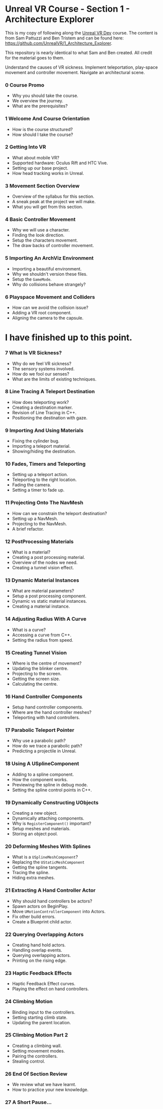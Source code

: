 # Unreal VR Course - Section 1 - Architecture Explorer

This is my copy of following along the [Unreal VR Dev](https://www.udemy.com/unrealvr/) course. The content is from Sam Pattuzzi and Ben Tristem and can be found here: https://github.com/UnrealVR/1_Architecture_Explorer.

This repository is nearly identical to what Sam and Ben created. All credit for the material goes to them.

Understand the causes of VR sickness. Implement teleportation, play-space movement and controller movement. Navigate an architectural scene.

### 0 Course Promo ###

+ Why you should take the course.
+ We overview the journey.
+ What are the prerequisites?

### 1 Welcome And Course Orientation ###

+ How is the course structured?
+ How should I take the course?

### 2 Getting Into VR ###

+ What about mobile VR?
+ Supported hardware: Oculus Rift and HTC Vive.
+ Setting up our base project.
+ How head tracking works in Unreal.

### 3 Movement Section Overview ###

+ Overview of the syllabus for this section.
+ A sneak peak at the project we will make.
+ What you will get from this section.

### 4 Basic Controller Movement ###

+ Why we will use a character.
+ Finding the look direction.
+ Setup the characters movement.
+ The draw backs of controller movement.

### 5 Importing An ArchViz Environment ###

+ Importing a beautiful environment.
+ Why we shouldn't version these files.
+ Setup the `GameMode`.
+ Why do collisions behave strangely?

### 6 Playspace Movement and Colliders ###

+ How can we avoid the collision issue?
+ Adding a VR root component.
+ Aligning the camera to the capsule.

# I have finished up to this point.

### 7 What Is VR Sickness? ###

+ Why do we feel VR sickness?
+ The sensory systems involved.
+ How do we fool our senses?
+ What are the limits of existing techniques.

### 8 Line Tracing A Teleport Destination ###

+ How does teleporting work?
+ Creating a destination marker.
+ Revision of Line Tracing in C++.
+ Positioning the destination with gaze.

### 9 Importing And Using Materials ###

+ Fixing the cylinder bug.
+ Importing a teleport material.
+ Showing/hiding the destination.

### 10 Fades, Timers and Teleporting ###

+ Setting up a teleport action.
+ Teleporting to the right location.
+ Fading the camera.
+ Setting a timer to fade up.

### 11 Projecting Onto The NavMesh ###

+ How can we constrain the teleport destination?
+ Setting up a NavMesh.
+ Projecting to the NavMesh.
+ A brief refactor.

### 12 PostProcessing Materials ###

+ What is a material?
+ Creating a post processing material.
+ Overview of the nodes we need.
+ Creating a tunnel vision effect.

### 13 Dynamic Material Instances ###

+ What are material parameters?
+ Setup a post processing component.
+ Dynamic vs static material instances.
+ Creating a material instance.

### 14 Adjusting Radius With A Curve ###

+ What is a curve?
+ Accessing a curve from C++.
+ Setting the radius from speed.

### 15 Creating Tunnel Vision ###

+ Where is the centre of movement?
+ Updating the blinker centre.
+ Projecting to the screen.
+ Getting the screen size.
+ Calculating the centre.

### 16 Hand Controller Components ###

+ Setup hand controller components.
+ Where are the hand controller meshes?
+ Teleporting with hand controllers.

### 17 Parabolic Teleport Pointer ###

+ Why use a parabolic path?
+ How do we trace a parabolic path?
+ Predicting a projectile in Unreal.

### 18 Using A USplineComponent ###

+ Adding to a spline component.
+ How the component works.
+ Previewing the spline in debug mode.
+ Setting the spline control points in C++.

### 19 Dynamically Constructing UObjects ##

+ Creating a new object.
+ Dynamically attaching components.
+ Why is `RegisterComponent()` important?
+ Setup meshes and materials.
+ Storing an object pool.

### 20 Deforming Meshes With Splines ###

+ What is a `USplineMeshComponent`?
+ Replacing the `UStaticMeshComponent`
+ Getting the spline tangents.
+ Tracing the spline.
+ Hiding extra meshes.

### 21 Extracting A Hand Controller Actor ###

+ Why should hand controllers be actors?
+ Spawn actors on BeginPlay.
+ Move `UMotionControllerComponent` into Actors.
+ Fix other build errors.
+ Create a Blueprint child actor.

### 22 Querying Overlapping Actors ###

+ Creating hand hold actors.
+ Handling overlap events.
+ Querying overlapping actors.
+ Printing on the rising edge.

### 23 Haptic Feedback Effects ###

+ Haptic Feedback Effect curves.
+ Playing the effect on hand controllers.

### 24 Climbing Motion ###

+ Binding input to the controllers.
+ Setting starting climb state.
+ Updating the parent location.

### 25 Climbing Motion Part 2 ###

+ Creating a climbing wall.
+ Setting movement modes.
+ Pairing the controllers.
+ Stealing control.

### 26 End Of Section Review ###

+ We review what we have learnt.
+ How to practice your new knowledge.

### 27 A Short Pause... ###
